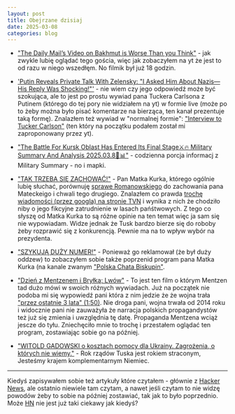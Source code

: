 ```yaml
---
layout: post 
title: Obejrzane dzisiaj
date: 2025-03-08 
categories: blog
---
```



* ["The Daily Mail’s Video on Bakhmut is Worse Than you Think"][L01] - jak zwykle lubię oglądać tego gościa, więc jak zobaczyłem na yt że jest to od razu w niego wszedłęm. No filmik był już 18 godzin.

* ['Putin Reveals Private Talk With Zelensky: "I Asked Him About Nazis—His Reply Was Shocking!"'][L04] - nie wiem czy jego odpowiedź może być szokująca, ale to jest po prostu wywiad pana Tuckera Carlsona z Putinem (którego do tej pory nie widziałem na yt) w formie live (może po to żeby można było pisać komentarze na bierząca, ten kanał prezentuje taką formę). Znalazłem też wywiad w "normalnej formie": ["Interview to Tucker Carlson"][L14] (ten który na początku podałem został mi zaproponowany przez yt).

* ["The Battle For Kursk Oblast Has Entered Its Final Stage⚔️🔥 Military Summary And Analysis 2025.03.8📅📊"][L05] - codzienna porcja informacj z Military Summary - no i mapki.

* ["TAK TRZEBA SIĘ ZACHOWAĆ!"][L08] - Pan Matka Kurka, którego ogólnie lubię słuchać, porównuję [sprawe Romanowskiego][L09] do zachowania pana Mateckeigo i chwali tego drugiego. Znalazłem co prawda [trochę wiadomości (przez googla) na stronie TVN][L13] i wynika z nich że chodziło niby o jego fikcyjne zatrudnienie w lasach pańśtwowych. Z tego co słyszę od Matka Kurka to są różne opinie na ten temat więc ja sam się nie wypowiadam. Widze jednak że Tusk bardzo bierze się do roboby żeby rozprawić się z konkurencją. Pewnie ma na to wpływ wybór na prezydenta.

* ["SZYKUJĄ DUŻY NUMER!"][L10] - Ponieważ go reklamował (że był duży oddzew) to zobaczyłem sobie także poprzenid program pana Matka Kurka (na kanale zwanym ["Polska Chata Biskupin"][L11].

* ["Dzień z Mentzenem i Bryłką: Lwów"][L06] - To jest ten film o którym Mentzen tad dużo mówi w swoich różnych wywiadach. Już na początek nie podoba mi się wypowiedź pani która z nim jedzie że że wojna trała ["przez ostatnie 3 lata" (1:50)][L07]. Nie droga pani, wojna trwała od 2014 roku i widocznie pani nie zauważyła że narracja polskich propagandystów też już się zmienia i uwzględnia tę datę. Propaganda Mentzena wciąż jescze do tyłu. Zniechęciło mnie to trochę i przestałem oglądać ten program, zostawiając sobie go na później.

* ["WITOLD GADOWSKI o kosztach pomocy dla Ukrainy. Zagrożenia, o których nie wiemy."][L12] - Rok rządów Tuska jest rokiem straconym, Jesteśmy krajem komplementarnym Niemiec.

---
Kiedyś zapisywałem sobie też artykuły które czytałem - głównie z [Hacker News][La0], ale ostatnio niewiele tam czytam, a nawet jeśli czytam to nie widzę powodów żeby to sobie na później zostawiać, tak jak to było poprzednio. Może [HN][La0] nie jest już taki ciekawy jak kiedyś?

<!-- links -->
[L01]: https://www.youtube.com/watch?v=DX0iU2wf2vE
[L04]: https://www.youtube.com/watch?v=k1IpddFvzX0
[L05]: https://www.youtube.com/watch?v=186oninW21E
[L06]: https://www.youtube.com/watch?v=S228OsmYjOQ
[L07]: https://youtu.be/S228OsmYjOQ?si=UUYoo-E_pAhwU970&t=110
[L08]: https://www.youtube.com/watch?v=nFSQO8Nyxa8
[L09]: https://tvn24.pl/polska/sprawa-marcina-romanowskiego-o-co-chodzi-st8007081
[L10]: https://www.youtube.com/watch?v=98ThEyqjzLw
[L11]: https://www.youtube.com/@Matka_Kurka
[L12]: https://www.youtube.com/watch?v=1yuV7b3Lrvk
[L13]: https://tvn24.pl/polska/posel-pis-dariusz-matecki-przed-sadem-decyzja-o-areszcie-st8339979
[L14]: https://www.youtube.com/watch?v=hYfByTcY49k
[La0]: https://www.hckrnews.com
